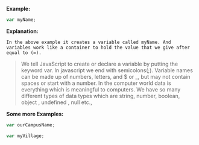 **Example:**
```javascript
var myName;

```
**Explanation:**

    In the above example it creates a variable called myName. And variables work like a container to hold the value that we give after equal to (=).

> We tell JavaScript to create or declare a variable by putting the keyword var.
> In javascript we end with semicolons(;). Variable names can be made up of numbers, letters, and $ or _, but may not contain spaces or start with a number.
> In the computer world data is everything which is meaningful to computers. We have so many different types of data types which are string, number, boolean, object , undefined , null etc.,


**Some more Examples:**
```javascript
var ourCampusName;

var myVillage; 

```
